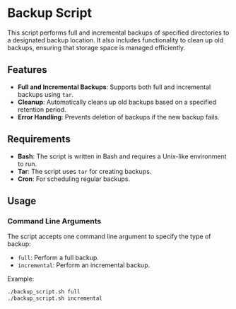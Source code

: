 # Backup Script

This script performs full and incremental backups of specified directories to a designated backup location. It also includes functionality to clean up old backups, ensuring that storage space is managed efficiently.

## Features

- **Full and Incremental Backups**: Supports both full and incremental backups using `tar`.
- **Cleanup**: Automatically cleans up old backups based on a specified retention period.
- **Error Handling**: Prevents deletion of backups if the new backup fails.

## Requirements

- **Bash**: The script is written in Bash and requires a Unix-like environment to run.
- **Tar**: The script uses `tar` for creating backups.
- **Cron**: For scheduling regular backups.

## Usage

### Command Line Arguments

The script accepts one command line argument to specify the type of backup:

- `full`: Perform a full backup.
- `incremental`: Perform an incremental backup.

Example:

```bash
./backup_script.sh full
./backup_script.sh incremental
